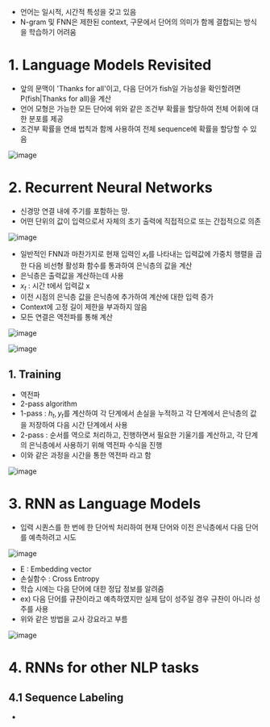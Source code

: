 - 언어는 일시적, 시간적 특성을 갖고 있음
- N-gram 및 FNN은 제한된 context, 구문에서 단어의 의미가 함께 결합되는 방식을 학습하기 어려움

# 1. Language Models Revisited
- 앞의 문맥이 'Thanks for all'이고, 다음 단어가 fish일 가능성을 확인할려면 P(fish|Thanks for all)을 계산
- 언어 모형은 가능한 모든 단어에 위와 같은 조건부 확률을 할당하여 전체 어휘에 대한 분포를 제공
- 조건부 확률을 연쇄 법칙과 함께 사용하여 전체 sequence에 확률을 할당할 수 있음

![image](https://user-images.githubusercontent.com/80622859/202709474-bef8d049-bd22-410e-a80c-498cd25733de.png)

# 2. Recurrent Neural Networks
- 신경망 연결 내에 주기를 포함하는 망.
- 어떤 단위의 값이 입력으로서 자체의 초기 출력에 직접적으로 또는 간접적으로 의존

![image](https://user-images.githubusercontent.com/80622859/202709688-3d4f9ced-fdeb-421b-8696-f4bf37fcf9b0.png)

- 일반적인 FNN과 마찬가지로 현재 입력인 $x_t$를 나타내는 입력값에 가중치 행렬을 곱한 다음 비선형 활성화 함수를 통과하여 은닉층의 값을 계산
- 은닉층은 출력값을 계산하는데 사용
- $x_t$ : 시간 t에서 입력값 x
- 이전 시점의 은닉층 값을 은닉층에 추가하여 계산에 대한 입력 증가
- Context에 고정 길이 제한을 부과하지 않음
- 모든 연결은 역전파를 통해 계산

![image](https://user-images.githubusercontent.com/80622859/202710201-b9df30f6-5988-429b-846a-f670c13b6b8c.png)

![image](https://user-images.githubusercontent.com/80622859/202710559-f07763be-faf1-46f0-9bd0-3fa5d198201e.png)

## 1. Training
- 역전파
- 2-pass algorithm
- 1-pass : $h_t, y_t$를 계산하여 각 단계에서 손실을 누적하고 각 단계에서 은닉층의 값을 저장하여 다음 시간 단계에서 사용
- 2-pass : 순서를 역으로 처리하고, 진행하면서 필요한 기울기를 계산하고, 각 단계의 은닉층에서 사용하기 위해 역전파 수식을 진행
- 이와 같은 과정을 시간을 통한 역전파 라고 함

![image](https://user-images.githubusercontent.com/80622859/202711034-5d950c01-c8c4-4fd7-974c-3c2308b7d105.png)

# 3. RNN as Language Models
- 입력 시퀀스를 한 번에 한 단어씩 처리하여 현재 단어와 이전 은닉층에서 다음 단어를 예측하려고 시도

![image](https://user-images.githubusercontent.com/80622859/202711271-5bd79f98-676e-4354-8c2b-978b39ad032a.png)

- E : Embedding vector
- 손실함수 : Cross Entropy
- 학습 시에는 다음 단어에 대한 정답 정보를 알려줌
- ex) 다음 단어를 규찬이라고 예측하였지만 실제 답이 성주일 경우 규찬이 아니라 성주를 사용
- 위와 같은 방법을 교사 강요라고 부름

![image](https://user-images.githubusercontent.com/80622859/202711628-f468cb86-6f94-456e-bd21-e3fc97dd7325.png)

# 4. RNNs for other NLP tasks

## 4.1 Sequence Labeling
- 
